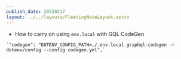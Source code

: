 ```yaml
---
publish_date: 20220217    
layout: ../../layouts/FleetingNoteLayout.astro
---
```


- How to carry on using `env.local` with GQL CodeGen

```
`"codegen": "DOTENV_CONFIG_PATH=./.env.local graphql-codegen -r dotenv/config --config codegen.yml",`
```